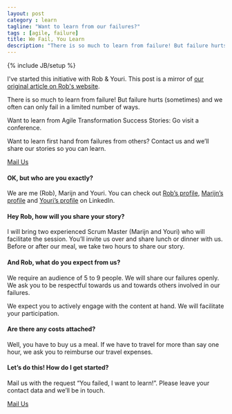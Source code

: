 ```yaml
---
layout: post
category : learn
tagline: "Want to learn from our failures?"
tags : [agile, failure]
title: We Fail, You Learn
description: "There is so much to learn from failure! But failure hurts (sometimes) and we often can only fail in a limited number of ways. Want to learn from Agile Transformation Success Stories: Go visit a conference. Want to learn first hand from failures from others? Contact us and we’ll share our stories so you can learn."
---
```


{% include JB/setup %}

<div class="alert alert-info">I've started this initiative with Rob & Youri. This post is a mirror of <a href="https://www.progility.io/we-fail-you-learn/">our original article on Rob's website</a>.</div>

There is so much to learn from failure! But failure hurts (sometimes) and we often can only fail in a limited number of ways.

Want to learn from Agile Transformation Success Stories: Go visit a conference.

Want to learn first hand from failures from others? Contact us and we’ll share our stories so you can learn.

<a href="rob@progility.io" class="btn btn-lg btn-primary">Mail Us</a>

#### OK, but who are you exactly?
We are me (Rob), Marijn and Youri. You can check out 
[Rob’s profile], 
[Marijn’s profile] and 
[Youri’s profile] on LinkedIn.

#### Hey Rob, how will you share your story?
I will bring two experienced Scrum Master (Marijn and Youri) who will facilitate the session. You’ll invite us over and share lunch or dinner with us. Before or after our meal, we take two hours to share our story.

#### And Rob, what do you expect from us?
We require an audience of 5 to 9 people. We will share our failures openly. We ask you to be respectful towards us and towards others involved in our failures.

We expect you to actively engage with the content at hand. We will facilitate your participation.

#### Are there any costs attached?
Well, you have to buy us a meal. If we have to travel for more than say one hour, we ask you to reimburse our travel expenses.

#### Let’s do this! How do I get started?
Mail us with the request “You failed, I want to learn!”. Please leave your contact data and we’ll be in touch.

<a href="rob@progility.io" class="btn btn-lg btn-primary">Mail Us</a>


 [Rob’s profile]: https://www.linkedin.com/in/rob-van-der-lee/
 [Marijn’s profile]: https://www.linkedin.com/in/marijnvanderzee
 [Youri’s profile]: https://www.linkedin.com/in/yasschouten


